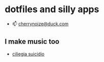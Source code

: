 # dotfiles and silly apps

- 📫 cherrynoize@duck.com

## I make music too

- [ciliegia suicidio](https://open.spotify.com/artist/4SEMUz1c0Z8kEc9E9NbnS3)
